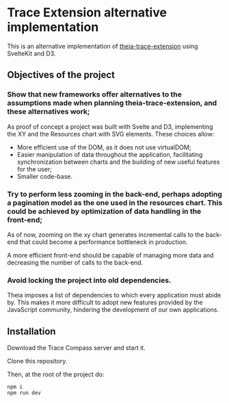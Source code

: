 # Trace Extension alternative implementation

This is an alternative implementation of [theia-trace-extension](https://github.com/theia-ide/theia-trace-extension) using SvelteKit and D3.

## Objectives of the project

### Show that new frameworks offer alternatives to the assumptions made when planning theia-trace-extension, and these alternatives work;

As proof of concept a project was built with Svelte and D3, implementing the XY and the Resources chart with SVG elements. These choices allow:

- More efficient use of the DOM, as it does not use virtualDOM;
- Easier manipulation of data throughout the application, facilitating synchronization between charts and the building of new useful features for the user;
- Smaller code-base.

### Try to perform less zooming in the back-end, perhaps adopting a pagination model as the one used in the resources chart. This could be achieved by optimization of data handling in the front-end;

As of now, zooming on the xy chart generates incremental calls to the back-end that could become a performance bottleneck in production.

A more efficient front-end should be capable of managing more data and decreasing the number of calls to the back-end.

### Avoid locking the project into old dependencies.

Theia imposes a list of dependencies to which every application must abide by. This makes it more difficult to adopt new features provided by the JavaScript community, hindering the development of our own applications.

## Installation

Download the Trace Compass server and start it.

Clone this repository.

Then, at the root of the project do:

```
npm i
npm run dev
```

